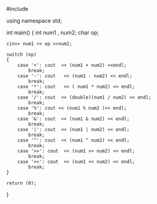 #include <iostream>

using namespace std;

int main()
{
    int num1 , num2;
    char op;

    cin>> num1 >> op >>num2;

    switch (op)
    {
        case '+': cout  << (num1 + num2) <<endl;
            break;
        case '-': cout   << (num1 - num2) << endl;
            break;
        case '*': cout   << ( num1 * num2) << endl;
            break;
        case '/': cout  << (double)(num1 / num2) << endl;
            break;
        case '%': cout << (num1 % num2 )<< endl;
            break;
        case '&': cout  << (num1 & num2) << endl;
            break;
        case '|': cout  << (num1 | num2) << endl;
            break;
        case '^': cout  << (num1 ^ num2) << endl;
            break;
        case '>>': cout  << (num1 >> num2) << endl;
            break;
        case '<<': cout  << (num1 << num2) << endl;
            break;
    }

    return (0);
}
